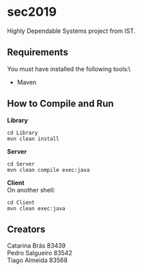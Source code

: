 # sec2019
Highly Dependable Systems project from IST.

## Requirements
You must have installed the following tools:\

* Maven

## How to Compile and Run
**Library**
```
cd Library
mvn clean install
```

**Server**
```
cd Server
mvn clean compile exec:java
```
**Client**\
On another shell:
```
cd Client
mvn clean exec:java
```

## Creators
Catarina Brás 83439\
Pedro Salgueiro 83542\
Tiago Almeida 83568
